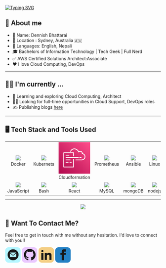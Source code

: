 [![Typing SVG](https://readme-typing-svg.demolab.com/?lines=Welcome+to+my+Profile!;Exploring+Cloud+DevOps;Loves+Automation&font=Fira%20Code&center=true&width=440&height=45&color=556ED2&vCenter=true&size=22)](https://git.io/typing-svg)

<h2> 🤘 About me </h2>

<ul>
<li> 👤 Name: Dennish Bhattarai </li>
<li> 📌 Location : Sydney, Australia 🇦🇺 </li>
<li> 📢 Languages: English, Nepali
<li> 🎓 Bachelors of Information Technology | Tech Geek | Full Nerd </li>
<li> ✅ AWS Certified Solutions Architect:Associate </li>
<li> ❤️ I love Cloud Computing, DevOps </li>
</ul>

---

<h2 > 👨‍💻 I'm currently ...</h2>

- 🔭 Learning and exploring Cloud Computing, Architect
- 🧑‍💻 Looking for full-time opportunities in Cloud Support, DevOps roles
- ✍️ Publishing blogs [here](https://dennish.me/)
---

<h2>🖥️ Tech Stack and Tools Used</h2>

<table>
<tr>
    <td align="center" width="96" height="40">
            <img src="https://cdn.jsdelivr.net/gh/devicons/devicon/icons/docker/docker-original.svg" />
    <br>Docker
    </td>
    <td align="center" width="96" height="40">
            <img src="https://cdn.jsdelivr.net/gh/devicons/devicon/icons/kubernetes/kubernetes-plain.svg" />
    <br>Kubernets
    </td>
    <td align="center" width="96" height="30">
            <img src="./assets/aws-cloudformation-logo.png"/>
    <br>Cloudformation
    </td>
    <td align="center" width="96" height="40">
            <img src="https://cdn.jsdelivr.net/gh/devicons/devicon/icons/prometheus/prometheus-original.svg" />
    <br>Prometheus
    </td>
    <td align="center" width="96" height="40">
            <img src="https://cdn.jsdelivr.net/gh/devicons/devicon/icons/ansible/ansible-original.svg" />
    <br>Ansible
    </td>
    <td align="center" width="96" height="40">
            <img src="https://cdn.jsdelivr.net/gh/devicons/devicon/icons/linux/linux-original.svg" />
    <br>Linux
    </td>
    <td align="center" width="96" height="40">
            <img src="https://cdn.jsdelivr.net/gh/devicons/devicon/icons/azure/azure-original.svg" />
    <br>Azure
    </td>
      <td align="center" width="96" height="40">
            <img src="https://cdn.jsdelivr.net/gh/devicons/devicon@latest/icons/amazonwebservices/amazonwebservices-original-wordmark.svg" />
    <br>AWS
    </td>
    <td align="center" width="96" height="40">
            <img src="https://cdn.jsdelivr.net/gh/devicons/devicon/icons/vscode/vscode-original.svg" />
    <br>VsCode
    </td>
<tr>
    <td align="center"  width="96" height="40">
        <img src="https://cdn.jsdelivr.net/gh/devicons/devicon/icons/javascript/javascript-original.svg" />
    <br>JavaScript
    </td>
    <td align="center"  width="96"height="40" >
            <img src="https://cdn.jsdelivr.net/gh/devicons/devicon/icons/bash/bash-original.svg" />
    <br>Bash
    </td>
    <td align="center"  width="96" height="40">
            <img src="https://cdn.jsdelivr.net/gh/devicons/devicon/icons/react/react-original.svg" />
    <br>React
    </td>
    </td>
    <td align="center" width="96" height="40">
            <img src="https://cdn.jsdelivr.net/gh/devicons/devicon/icons/mysql/mysql-original.svg" />
    <br>MySQL
    </td>
    <td align="center" width="96" height="40">
            <img src="https://cdn.jsdelivr.net/gh/devicons/devicon/icons/mongodb/mongodb-original.svg" />
    <br>mongoDB
    </td>
    <td align="center" width="96" height="40">
            <img src="https://cdn.jsdelivr.net/gh/devicons/devicon/icons/nodejs/nodejs-original.svg" />
    <br>nodejs
    </td>
    </td>
    <td align="center"  width="96" height="40">
            <img src="https://cdn.jsdelivr.net/gh/devicons/devicon/icons/git/git-original.svg" />
    <br>Git
    <td align="center"  width="96" height="40">
            <img src="https://cdn.jsdelivr.net/gh/devicons/devicon/icons/github/github-original.svg" />
    <br>GitHub
    </td>
    <td align="center"  width="96" height="40">
            <img src="https://cdn.jsdelivr.net/gh/devicons/devicon/icons/figma/figma-original.svg" />
    <br>Figma
    </td>
    
</tr>
</table>

---

<p align="center">
<a href="https://github.com/devdennish">
  <img height="180em" src="https://github-readme-stats-eight-theta.vercel.app/api?username=devdennish&show_icons=true&theme=algolia&include_all_commits=true&count_private=true&hide=issues"/>
</a>
</p>

<h2 >  💬 Want To Contact Me? </h2>

Feel free to get in touch with me without any hesitation. I'd love to connect with you!!

<p>
  <a href="mailto:contact@dennish.me" alt="Mail"><img height='50' src="./assets/mail.png"></a>
   <a href="https://www.github.com/devdennish" alt="Mail"><img height='50' src="./assets/github.png"></a>
  <a href="https://www.linkedin.com/in/dennish-bhattarai/" alt="Linkedin"><img height='50' src="./assets/linkedin.png"></a>
  <a href="https://facebook.com/cancer.dennish" alt="Facebook"><img height='50' src="./assets/facebook.png"></a>
</p>
